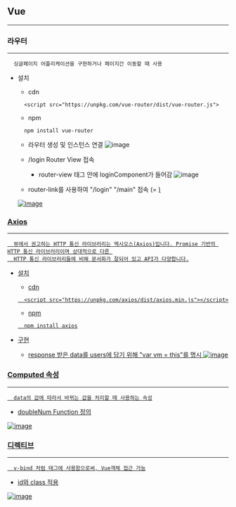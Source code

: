 ## Vue
---

### 라우터
---
```
  싱글페이지 어플리케이션을 구현하거나 페이지간 이동할 때 사용
```
+ 설치
  + cdn 
  ```
    <script src="https://unpkg.com/vue-router/dist/vue-router.js">
  ```
  
  + npm
  ```
    npm install vue-router
  ```
  
  + 라우터 생성 및 인스턴스 연결
  ![image](https://user-images.githubusercontent.com/76584547/135714349-5b0d91b5-2fcc-4a41-9930-1fc46ead5158.png)

  + /login Router View 접속
    + router-view 태그 안에 loginComponent가 들어감 
  ![image](https://user-images.githubusercontent.com/76584547/135716310-430e7f6b-d3a9-45f6-ad69-253f05ccf390.png)


  + router-link를 사용하여 "/login" "/main" 접속 (= <a href="">)
  
  ![image](https://user-images.githubusercontent.com/76584547/135717633-803cf81b-c293-4529-ae1f-eac2b3d0fef0.png)

 
### Axios
---
```
  뷰에서 권고하는 HTTP 통신 라이브러리는 액시오스(Axios)입니다. Promise 기반의 HTTP 통신 라이브러리이며 상대적으로 다른 
  HTTP 통신 라이브러리들에 비해 문서화가 잘되어 있고 API가 다양합니다.
```
  + 설치
    + cdn
    ```
      <script src="https://unpkg.com/axios/dist/axios.min.js"></script>
    ```
  
    + npm
    ```
      npm install axios
    ```
  
  + 구현
    + response 받은 data를 users에 담기 위해 "var vm = this"를 명시
    ![image](https://user-images.githubusercontent.com/76584547/136000436-212b0656-5f97-447e-b468-097e2c5b898c.png)

### Computed 속성
---
```
  data의 값에 따라서 바뀌는 값을 처리할 때 사용하는 속성
```
+ doubleNum Function 정의
  
![image](https://user-images.githubusercontent.com/76584547/138040408-2c77088e-fb3c-4a24-898a-379441013c2f.png)

  
### 디렉티브
---
```
  v-bind 처럼 태그에 사용함으로써, Vue객체 접근 가능
```
  
+ id와 class 적용
  
![image](https://user-images.githubusercontent.com/76584547/138043985-f8ee313b-6ad0-47c2-a2ff-765e726fa60b.png)

